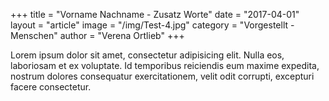 +++
title = "Vorname Nachname - Zusatz Worte"
date = "2017-04-01"
layout = "article"
image = "/img/Test-4.jpg"
category = "Vorgestellt - Menschen"
author = "Verena Ortlieb"
+++



Lorem ipsum dolor sit amet, consectetur adipisicing elit. Nulla eos, laboriosam et ex voluptate. Id temporibus reiciendis eum maxime expedita, nostrum dolores consequatur exercitationem, velit odit corrupti, excepturi facere consectetur.